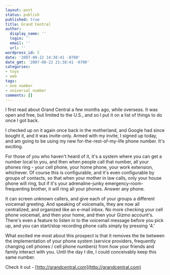 ```yaml
---
layout: post
status: publish
published: true
title: Grand Central
author:
  display_name: ''
  login: ''
  email: ''
  url: ''
wordpress_id: 5
date: '2007-08-22 14:38:41 -0700'
date_gmt: '2007-08-22 21:38:41 -0700'
categories:
- toys
- web
tags:
- one number
- universal number
comments: []
---
```

I first read about Grand Central a few months ago, while overseas.  It was open and free, but limited to the U.S., and so I put it on a list of things to do once I got back.

I checked up on it again once back in the motherland, and Google had since bought it, and it was invite-only.  Armed with my invite, I signed up today, and am going to be using my new for-the-rest-of-my-life phone number.  It's exciting.

For those of you who haven't heard of it, it's a system where you can get a number local to you, and then when people call that number, all your phones ring - your cell phone, your home phone, your work extension, whichever.  Of course this is configurable, and it's even configurable by groups of contacts, so that when your mother in law calls, only your house phone will ring, but if it's your adrenaline-junky emergency-room-frequenting brother, it will ring all your phones.  Answer any phone.

It can screen unknown callers, and give each of your groups a different voicemail greeting.  And speaking of voicemails, they are now all centralized, and organized like an e-mail inbox.  No more checking your cell phone voicemail, and then your home, and then your Gizmo account's.  There's even a feature to listen in to the voicemail message before you pick up, and you can start/stop recording phone calls simply by pressing '4.'

What excited me most about this prospect is that it removes the tie between the implementation of your phone system (service providers, frequently changing cell phones / cell phone numbers) from how your friends and family interact with you.  Until the day I die, I could conceivably keep this same number.

Check it out - [http://grandcentral.com](http://grandcentral.com)
